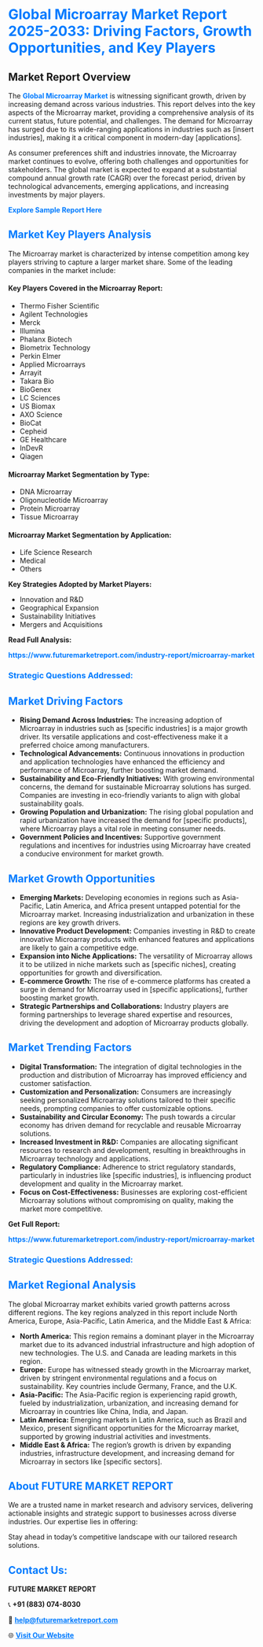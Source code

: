 <h1 style="color: #007BFF;">Global Microarray Market Report 2025-2033: Driving Factors, Growth Opportunities, and Key Players</h1>

<section id="overview">
<h2>Market Report Overview</h2>
<p>The <a href="https://www.futuremarketreport.com/industry-report/microarray-market" style="color: #007BFF; text-decoration: none;"><strong>Global Microarray Market</strong></a> is witnessing significant growth, driven by increasing demand across various industries. This report delves into the key aspects of the Microarray market, providing a comprehensive analysis of its current status, future potential, and challenges. The demand for Microarray has surged due to its wide-ranging applications in industries such as [insert industries], making it a critical component in modern-day [applications].</p>
<p>As consumer preferences shift and industries innovate, the Microarray market continues to evolve, offering both challenges and opportunities for stakeholders. The global market is expected to expand at a substantial compound annual growth rate (CAGR) over the forecast period, driven by technological advancements, emerging applications, and increasing investments by major players.</p>
</section>

<section id="overview">
<p><a href="https://www.futuremarketreport.com/request-sample/reportId=87043" style="color: #007BFF; text-decoration: none;"><strong>Explore Sample Report Here</strong></a></p>
</section>

<section id="key-players">
<h2 style="color: #007BFF;">Market Key Players Analysis</h2>
<p>The Microarray market is characterized by intense competition among key players striving to capture a larger market share. Some of the leading companies in the market include:</p>
<h4>Key Players Covered in the Microarray Report:</h4>
<ul><li>Thermo Fisher Scientific</li><li>Agilent Technologies</li><li>Merck</li><li>Illumina</li><li>Phalanx Biotech</li><li>Biometrix Technology</li><li>Perkin Elmer</li><li>Applied Microarrays</li><li>Arrayit</li><li>Takara Bio</li><li>BioGenex</li><li>LC Sciences</li><li>US Biomax</li><li>AXO Science</li><li>BioCat</li><li>Cepheid</li><li>GE Healthcare</li><li>InDevR</li><li>Qiagen</li></ul>
<h4>Microarray Market Segmentation by Type:</h4>
<ul><li>DNA Microarray</li><li>Oligonucleotide Microarray</li><li>Protein Microarray</li><li>Tissue Microarray</li></ul>

<h4>Microarray Market Segmentation by Application:</h4>
<ul><li>Life Science Research</li><li>Medical</li><li>Others</li></ul>
<p><strong>Key Strategies Adopted by Market Players:</strong></p>
<ul>
<li>Innovation and R&D</li>
<li>Geographical Expansion</li>
<li>Sustainability Initiatives</li>
<li>Mergers and Acquisitions</li>
</ul>
</section>

<section>
<p><strong>Read Full Analysis: </strong></p><a href="https://www.futuremarketreport.com/industry-report/microarray-market" style="color: #007BFF; text-decoration: none;"><strong>https://www.futuremarketreport.com/industry-report/microarray-market</strong></a>
<h3 style="color: #007BFF;">Strategic Questions Addressed:</h3>
</section>

<section id="driving-factors">
<h2 style="color: #007BFF;">Market Driving Factors</h2>
<ul>
<li><strong>Rising Demand Across Industries:</strong> The increasing adoption of Microarray in industries such as [specific industries] is a major growth driver. Its versatile applications and cost-effectiveness make it a preferred choice among manufacturers.</li>
<li><strong>Technological Advancements:</strong> Continuous innovations in production and application technologies have enhanced the efficiency and performance of Microarray, further boosting market demand.</li>
<li><strong>Sustainability and Eco-Friendly Initiatives:</strong> With growing environmental concerns, the demand for sustainable Microarray solutions has surged. Companies are investing in eco-friendly variants to align with global sustainability goals.</li>
<li><strong>Growing Population and Urbanization:</strong> The rising global population and rapid urbanization have increased the demand for [specific products], where Microarray plays a vital role in meeting consumer needs.</li>
<li><strong>Government Policies and Incentives:</strong> Supportive government regulations and incentives for industries using Microarray have created a conducive environment for market growth.</li>
</ul>
</section>

<section id="growth-opportunities">
<h2 style="color: #007BFF;">Market Growth Opportunities</h2>
<ul>
<li><strong>Emerging Markets:</strong> Developing economies in regions such as Asia-Pacific, Latin America, and Africa present untapped potential for the Microarray market. Increasing industrialization and urbanization in these regions are key growth drivers.</li>
<li><strong>Innovative Product Development:</strong> Companies investing in R&D to create innovative Microarray products with enhanced features and applications are likely to gain a competitive edge.</li>
<li><strong>Expansion into Niche Applications:</strong> The versatility of Microarray allows it to be utilized in niche markets such as [specific niches], creating opportunities for growth and diversification.</li>
<li><strong>E-commerce Growth:</strong> The rise of e-commerce platforms has created a surge in demand for Microarray used in [specific applications], further boosting market growth.</li>
<li><strong>Strategic Partnerships and Collaborations:</strong> Industry players are forming partnerships to leverage shared expertise and resources, driving the development and adoption of Microarray products globally.</li>
</ul>
</section>

<section id="trending-factors">
<h2 style="color: #007BFF;">Market Trending Factors</h2>
<ul>
<li><strong>Digital Transformation:</strong> The integration of digital technologies in the production and distribution of Microarray has improved efficiency and customer satisfaction.</li>
<li><strong>Customization and Personalization:</strong> Consumers are increasingly seeking personalized Microarray solutions tailored to their specific needs, prompting companies to offer customizable options.</li>
<li><strong>Sustainability and Circular Economy:</strong> The push towards a circular economy has driven demand for recyclable and reusable Microarray solutions.</li>
<li><strong>Increased Investment in R&D:</strong> Companies are allocating significant resources to research and development, resulting in breakthroughs in Microarray technology and applications.</li>
<li><strong>Regulatory Compliance:</strong> Adherence to strict regulatory standards, particularly in industries like [specific industries], is influencing product development and quality in the Microarray market.</li>
<li><strong>Focus on Cost-Effectiveness:</strong> Businesses are exploring cost-efficient Microarray solutions without compromising on quality, making the market more competitive.</li>
</ul>
</section>

<section>
<p><strong>Get Full Report: </strong></p><a href="https://www.futuremarketreport.com/industry-report/microarray-market" style="color: #007BFF; text-decoration: none;"><strong>https://www.futuremarketreport.com/industry-report/microarray-market</strong></a>
<h3 style="color: #007BFF;">Strategic Questions Addressed:</h3>
</section>


<section id="regional-analysis">
<h2 style="color: #007BFF;">Market Regional Analysis</h2>
<p>The global Microarray market exhibits varied growth patterns across different regions. The key regions analyzed in this report include North America, Europe, Asia-Pacific, Latin America, and the Middle East & Africa:</p>
<ul>
<li><strong>North America:</strong> This region remains a dominant player in the Microarray market due to its advanced industrial infrastructure and high adoption of new technologies. The U.S. and Canada are leading markets in this region.</li>
<li><strong>Europe:</strong> Europe has witnessed steady growth in the Microarray market, driven by stringent environmental regulations and a focus on sustainability. Key countries include Germany, France, and the U.K.</li>
<li><strong>Asia-Pacific:</strong> The Asia-Pacific region is experiencing rapid growth, fueled by industrialization, urbanization, and increasing demand for Microarray in countries like China, India, and Japan.</li>
<li><strong>Latin America:</strong> Emerging markets in Latin America, such as Brazil and Mexico, present significant opportunities for the Microarray market, supported by growing industrial activities and investments.</li>
<li><strong>Middle East & Africa:</strong> The region’s growth is driven by expanding industries, infrastructure development, and increasing demand for Microarray in sectors like [specific sectors].</li>
</ul>
</section>

<footer>
<h2 style="color: #007BFF;">About FUTURE MARKET REPORT</h2>
<p>We are a trusted name in market research and advisory services, delivering actionable insights and strategic support to businesses across diverse industries. Our expertise lies in offering:</p>

<p>Stay ahead in today’s competitive landscape with our tailored research solutions.</p>

<h2 style="color: #007BFF;">Contact Us:</h2>
<p><strong>FUTURE MARKET REPORT</strong></p>
<p>📞 <strong>+91 (883) 074-8030</strong></p>
<p>📧 <strong><a href="mailto:help@futuremarketreport.com" style="color: #007BFF;">help@futuremarketreport.com</a></strong></p>
<p>🌐 <strong><a href="https://www.futuremarketreport.com/" style="color: #007BFF;">Visit Our Website</a></strong></p>
</footer>